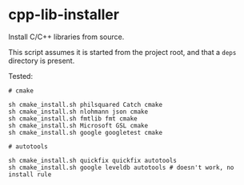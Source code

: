 # cpp-lib-installer

Install C/C++ libraries from source.

This script assumes it is started from the project root, and that a `deps` directory is present.

Tested:

```
# cmake

sh cmake_install.sh philsquared Catch cmake
sh cmake_install.sh nlohmann json cmake
sh cmake_install.sh fmtlib fmt cmake
sh cmake_install.sh Microsoft GSL cmake
sh cmake_install.sh google googletest cmake

# autotools

sh cmake_install.sh quickfix quickfix autotools
sh cmake_install.sh google leveldb autotools # doesn't work, no install rule
```

